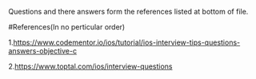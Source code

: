 Questions and there answers form the references listed at bottom of file.


#References(In no perticular order)

1.https://www.codementor.io/ios/tutorial/ios-interview-tips-questions-answers-objective-c

2.https://www.toptal.com/ios/interview-questions
